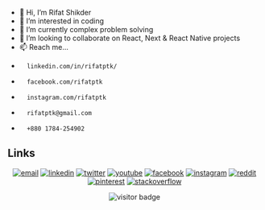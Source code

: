 

- 👋 Hi, I’m Rifat Shikder
- 👀 I’m interested in coding
- 🌱 I’m currently complex problem solving
- 💞️ I’m looking to collaborate on React, Next & React Native projects
- 📫 Reach me...
-       linkedin.com/in/rifatptk/
-       facebook.com/rifatptk
-       instagram.com/rifatptk
-       rifatptk@gmail.com
-       +880 1784-254902

<!---
rifatptk/rifatptk is a ✨ special ✨ repository because its `README.md` (this file) appears on your GitHub profile.
You can click the Preview link to take a look at your changes.
--->



## Links

<p align="center">
  <a href="mailto:rifatptk@gmail.com"><img src="https://img.icons8.com/color/96/000000/gmail.png" alt="email"/></a>
  <a href="https://www.linkedin.com/in/rifatptk/"><img src="https://img.icons8.com/color/96/000000/linkedin.png" alt="linkedin"/></a>  
  <a href="#"><img src="https://img.icons8.com/color/96/000000/twitter-squared.png" alt="twitter"/></a>
  <a href="#"><img src="https://img.icons8.com/color/96/000000/youtube.png" alt="youtube"/></a>
  <a href="https://www.facebook.com/rifatptk"><img src="https://img.icons8.com/color/96/000000/facebook.png" alt="facebook"/></a>
  <a href="https://www.instagram.com/rifatptk"><img src="https://img.icons8.com/color/96/000000/instagram-new.png" alt="instagram"/></a>
  <a href="https://www.reddit.com/user/rifatptk"><img src="https://img.icons8.com/color/96/000000/reddit.png" alt="reddit"/></a>  
  <a href="https://fr.pinterest.com/rifaptk"><img src="https://img.icons8.com/color/96/000000/pinterest--v1.png" alt="pinterest"/></a>  
  <a href="#"><img src="https://img.icons8.com/color/96/000000/stackoverflow.png" alt="stackoverflow"/></a>   
</p>

<p  align="center">
  <img src="https://visitor-badge.glitch.me/badge?page_id=matyo91.matyo91" alt="visitor badge"/>
</p>
